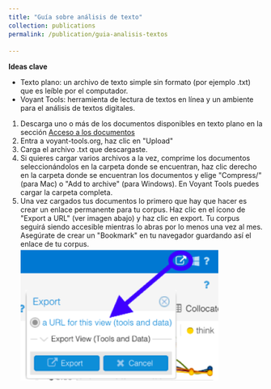 ```yaml
---
title: "Guía sobre análisis de texto"
collection: publications
permalink: /publication/guia-analisis-textos

---
```

**Ideas clave**
- Texto plano: un archivo de texto simple sin formato (por ejemplo .txt) que es leíble por el computador.
- Voyant Tools: herramienta de lectura de textos en línea y un ambiente para el análisis de textos digitales.

1. Descarga uno o más de los documentos disponibles en texto plano en la sección [Acceso a los documentos](https://mariajoafana.github.io/publication/coleccion-documentos)
2. Entra a voyant-tools.org, haz clic en "Upload" 
3. Carga el archivo .txt que descargaste. 
4. Si quieres cargar varios archivos a la vez, comprime los documentos seleccionándolos en la carpeta donde se encuentran, haz clic derecho en la carpeta donde se encuentran los documentos y elige "Compress/" (para Mac) o "Add to archive" (para Windows). En Voyant Tools puedes cargar la carpeta completa. 
5. Una vez cargados tus documentos lo primero que hay que hacer es crear un enlace permanente para tu corpus. Haz clic en el ícono de "Export a URL" (ver imagen abajo) y haz clic en export. Tu corpus seguirá siendo accesible mientras lo abras por lo menos una vez al mes. Asegúrate de crear un "Bookmark" en tu navegador guardando así el enlace de tu corpus.
<br/><img src='/images/Imagen 1.png'>

   



